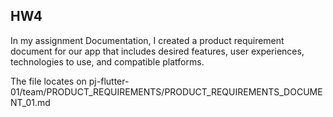 ## HW4
In my assignment Documentation, I created a product requirement document for our app that includes desired features, user experiences, technologies to use, and compatible platforms.

The file locates on pj-flutter-01/team/PRODUCT_REQUIREMENTS/PRODUCT_REQUIREMENTS_DOCUMENT_01.md

